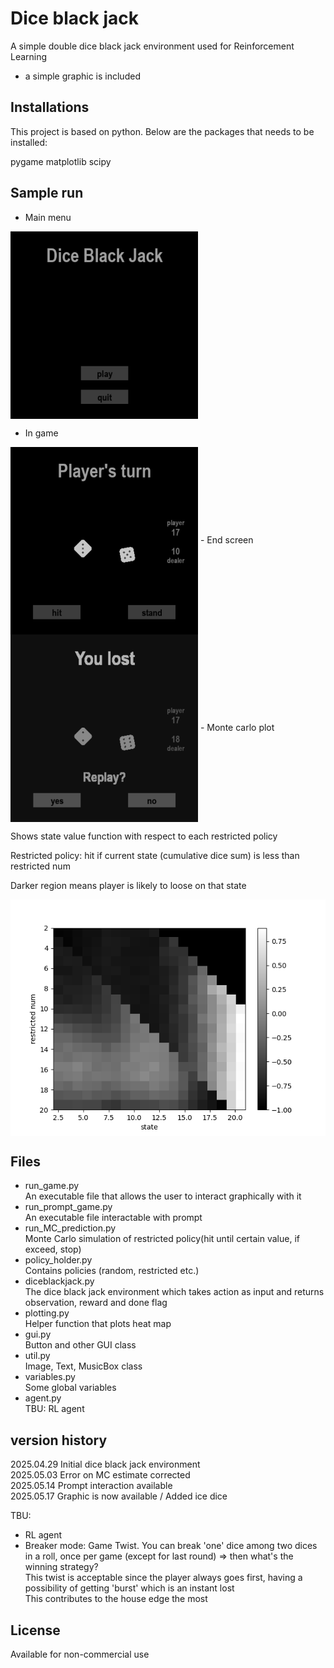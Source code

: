 # Dice black jack
A simple double dice black jack environment used for Reinforcement Learning


- a simple graphic is included

## Installations
This project is based on python. Below are the packages that needs to be installed:


pygame
matplotlib
scipy

## Sample run
- Main  menu       
<img src="./sample_run/main.png" width="300" height="300" align="center">  

- In game       
<img src="./sample_run/in_game.png" width="300" height="300" align="center">  
- End screen       
<img src="./sample_run/result.png" width="300" height="300" align="center">
- Monte carlo plot        

Shows state value function with respect to each restricted policy     


Restricted policy: hit if current state (cumulative dice sum) is less than restricted num     


Darker region means player is likely to loose on that state


<img src="./sample_run/MC_plot.png" align="center">  


## Files
- run_game.py      
An executable file that allows the user to interact graphically with it
- run_prompt_game.py     
An executable file interactable with prompt
- run_MC_prediction.py     
Monte Carlo simulation of restricted policy(hit until certain value, if exceed, stop)
- policy_holder.py         
Contains policies (random, restricted etc.)
- diceblackjack.py     
The dice black jack environment which takes action as input and returns observation, reward and done flag
- plotting.py     
Helper function that plots heat map
- gui.py     
Button and other GUI class
- util.py     
Image, Text, MusicBox class
- variables.py     
Some global variables
- agent.py     
TBU: RL agent

## version history

2025.04.29 Initial dice black jack environment      
2025.05.03 Error on MC estimate corrected      
2025.05.14 Prompt interaction available       
2025.05.17 Graphic is now available / Added ice dice


TBU: 
- RL agent
- Breaker mode: Game Twist. You can break 'one' dice among two dices in a roll, once per game (except for last round) => then what's the winning strategy?      
This twist is acceptable since the player always goes first, having a possibility of getting 'burst' which is an instant lost    
This contributes to the house edge the most


## License
Available for non-commercial use


